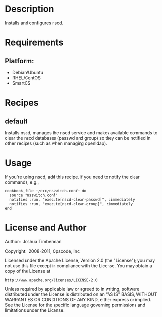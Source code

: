 Description
===========

Installs and configures nscd.

Requirements
============

## Platform:

* Debian/Ubuntu
* RHEL/CentOS
* SmartOS

Recipes
=======

default
-------

Installs nscd, manages the nscd service and makes available commands
to clear the nscd databases (passwd and group) so they can be notified
in other recipes (such as when managing openldap).

Usage
=====

If you're using nscd, add this recipe. If you need to notify the clear
commands, e.g.,

    cookbook_file "/etc/nsswitch.conf" do
      source "nsswitch.conf"
      notifies :run, "execute[nscd-clear-passwd]", :immediately
      notifies :run, "execute[nscd-clear-group]", :immediately
    end

License and Author
==================

Author:: Joshua Timberman

Copyright:: 2008-2011, Opscode, Inc

Licensed under the Apache License, Version 2.0 (the "License");
you may not use this file except in compliance with the License.
You may obtain a copy of the License at

    http://www.apache.org/licenses/LICENSE-2.0

Unless required by applicable law or agreed to in writing, software
distributed under the License is distributed on an "AS IS" BASIS,
WITHOUT WARRANTIES OR CONDITIONS OF ANY KIND, either express or implied.
See the License for the specific language governing permissions and
limitations under the License.
